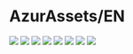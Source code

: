 # AzurAssets/EN
![](https://img.shields.io/badge/EN-7.1.381-blue?style=flat-square)
![](https://img.shields.io/badge/CV-454-blue?style=flat-square)
![](https://img.shields.io/badge/L2D-494-blue?style=flat-square)
![](https://img.shields.io/badge/PIC-15-blue?style=flat-square)
![](https://img.shields.io/badge/BGM-13-blue?style=flat-square)
![](https://img.shields.io/badge/CIPHER-22-blue?style=flat-square)
![](https://img.shields.io/badge/MANGA-20-blue?style=flat-square)
![](https://img.shields.io/badge/PAINTING-69-blue?style=flat-square)
